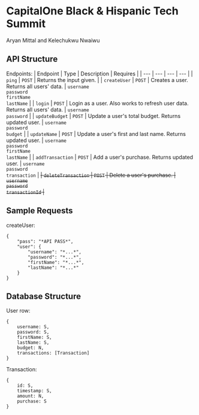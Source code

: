 # CapitalOne Black & Hispanic Tech Summit

Aryan Mittal and Kelechukwu Nwaiwu

## API Structure

Endpoints:
| Endpoint | Type | Description | Requires |
| --- | --- | --- | --- |
| ```ping``` | ```POST``` | Returns the input given. |
| ```createUser``` | ```POST``` | Creates a user. Returns all users' data. | ```username```<br />```password```<br />```firstName```<br />```lastName``` |
| ```login``` | ```POST``` | Login as a user. Also works to refresh user data. Returns all users' data. | ```username```<br />```password``` |
| ```updateBudget``` | ```POST``` | Update a user's total budget. Returns updated user. | ```username```<br />```password```<br />```budget``` |
| ```updateName``` | ```POST``` | Update a user's first and last name. Returns updated user. | ```username```<br />```password```<br />```firstName```<br />```lastName``` |
| ```addTransaction``` | ```POST``` | Add a user's purchase. Returns updated user. | ```username```<br />```password```<br />```transaction``` |
~~| ```deleteTransaction``` | ```POST``` | Delete a user's purchase. | ```username```<br />```password```<br />```transactionId``` |~~

## Sample Requests

createUser:
```
{
    "pass": "*API PASS*",
    "user": {
        "username": "*...*",
        "password": "*...*",
        "firstName": "*...*",
        "lastName": "*...*"
    }
}
```

## Database Structure

User row:
```
{
    username: S,
    password: S,
    firstName: S,
    lastName: S,
    budget: N,
    transactions: [Transaction]
}
```

Transaction:
```
{
    id: S,
    timestamp: S,
    amount: N,
    purchase: S
}
```
